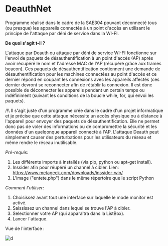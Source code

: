 # DeauthNet
Programme réalisé dans le cadre de la SAE304 pouvant déconnecté tous (ou presque) les appareils connectés à un point d'accès en utilisant le principe de l'attaque par déni de service dans la WI-FI.

**De quoi s'agit t-il ?**

L'attaque par Deauth ou attaque par déni de service WI-FI fonctionne sur l'envoi de paquets de désauthentification à un point d'accès (AP) après avoir récupéré le nom et l'adresse MAC de l'AP (récupéré grâce aux trames beacon). Ces paquets de désauthentification contiennent une demande de désauthentification pour les machines connectées au point d'accès et ce dernier répond en coupant les connexions avec les appareils affectés (ces dernier devront se reconnecter afin de rétablir la connexion. Il est donc possible de déconnecter les appareils pendant un certain temps ou indéfiniment (suivant les conditions de la boucle while, for, qui envoi les paquets). 

/!\ Il s'agit juste d'un programme crée dans le cadre d'un projet informatique et je précise que cette attaque nécessite un accès physique ou à distance à l'appareil pour envoyer des paquets de désauthentification. Elle ne permet donc pas de voler des informations ou de compromettre la sécurité et les données d'un quelqonque appareil connecté à l'AP. L'attaque Deauth peut simplement causer des perturbations pour les utilisateurs du réseau et même rendre le réseau inutilisable.

*Pré-requis:* 

1. Les différents imports à installés (via pip, python ou apt-get install). 
2. Inssider afin pour réupéré un channel à cibler. Lien: https://www.metageek.com/downloads/inssider-win/
3. L'image ("entete.php") dans le même répertoire que le script Python

*Comment l'utiliser:*

1. Choisissez avant tout une interface sur laquelle le mode monitor est activé. 
2. Saississez un channel dans lequel se trouve l'AP à cibler. 
3. Selectionner votre AP (qui apparaîtra dans la ListBox). 
4. Lancer l'attaque. 

Vue de l'interface : 

![d](https://user-images.githubusercontent.com/89702597/215349724-845c068d-22cb-4cad-ab43-42cb8996f048.PNG)
